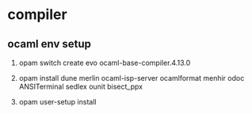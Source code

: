 # compiler

## ocaml env setup

1. opam switch create evo ocaml-base-compiler.4.13.0

2. opam install dune merlin ocaml-isp-server ocamlformat menhir odoc ANSITerminal sedlex ounit bisect_ppx

3. opam user-setup install

